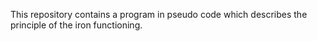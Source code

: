 This repository contains a program in pseudo code which describes the principle of the iron functioning.
